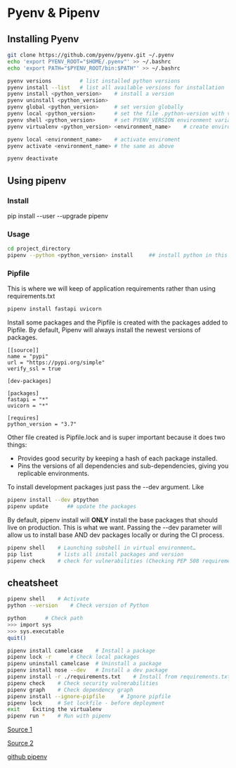 # Pyenv & Pipenv

## Installing Pyenv

```bash
git clone https://github.com/pyenv/pyenv.git ~/.pyenv
echo 'export PYENV_ROOT="$HOME/.pyenv"' >> ~/.bashrc
echo 'export PATH="$PYENV_ROOT/bin:$PATH"' >> ~/.bashrc
```

```bash
pyenv versions         # list installed python versions
pyenv install --list   # list all available versions for installation
pyenv install <python_version>    # install a version
pyenv uninstall <python_version>   
pyenv global <python_version>     # set version globally
pyenv local <python_version>      # set the file .python-version with version 3.8.2
pyenv shell <python_version>      # set PYENV_VERSION environment variable as current
pyenv virtualenv <python_version> <environment_name>    # create environment

pyenv local <environment_name>    # activate enviroment
pyenv activate <environment_name> # the same as above

pyenv deactivate
```

## Using pipenv

### Install

pip install --user --upgrade pipenv

### Usage

```bash
cd project_directory
pipenv --python <python_version> install     ## install python in this dir

```

### Pipfile

This is where we will keep of application requirements rather than using requirements.txt

```bash
pipenv install fastapi uvicorn
```

Install some packages and the Pipfile is created with the packages added to Pipfile. By default, Pipenv will always install the newest versions of packages.

```text
[[source]]
name = "pypi"
url = "https://pypi.org/simple"
verify_ssl = true

[dev-packages]

[packages]
fastapi = "*"
uvicorn = "*"

[requires]
python_version = "3.7"
```
Other file created is Pipfile.lock and is super important because it does two things:

- Provides good security by keeping a hash of each package installed.
- Pins the versions of all dependencies and sub-dependencies, giving you replicable environments.


To install development packages just pass the --dev argument. Like

```bash
pipenv install --dev ptpython
pipenv update      ## update the packages
```

By default, pipenv install will **ONLY** install the base packages that should live on production. This is what we want. Passing the --dev parameter will allow us to install base AND dev packages locally or during the CI process.

```bash
pipenv shell    # Launching subshell in virtual environment…
pip list        # lists all install packages and version
pipenv check    # check for vulnerabilities (Checking PEP 508 requirements)
```


## cheatsheet

```bash
pipenv shell    # Activate
python --version    # Check version of Python

python      # Check path
>>> import sys
>>> sys.executable
quit()

pipenv install camelcase    # Install a package
pipenv lock -r      # Check local packages
pipenv uninstall camelcase  # Uninstall a package
pipenv install nose --dev   # Install a dev package
pipenv install -r ./requirements.txt    # Install from requirements.txt
pipenv check    # Check security vulnerabilities
pipenv graph    # Check dependency graph
pipenv install --ignore-pipfile     # Ignore pipfile
pipenv lock     # Set lockfile - before deployment
exit    Exiting the virtualenv
pipenv run *    # Run with pipenv
```

[Source 1](https://dev.to/writingcode/the-python-virtual-environment-with-pyenv-pipenv-3mlo)

[Source 2](https://hackernoon.com/reaching-python-development-nirvana-bb5692adf30c)

[github pipenv](https://github.com/pypa/pipenv)
